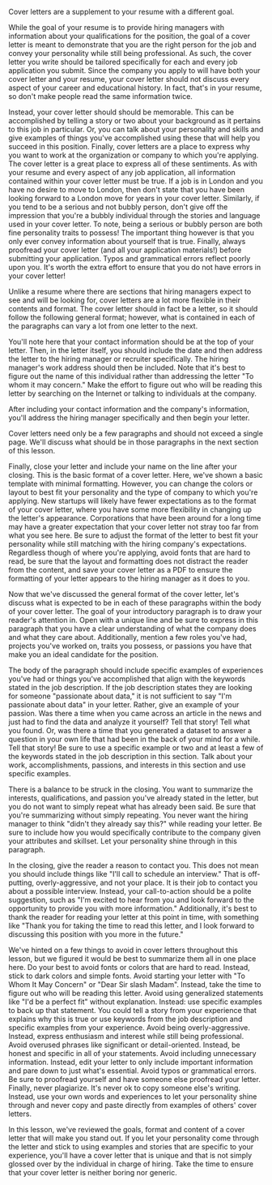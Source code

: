 Cover letters are a supplement to your resume with a different goal. 

While the goal of your resume is to provide hiring managers with information about your qualifications for the position, the goal of a cover letter is meant to demonstrate that you are the right person for the job and convey your personality while still being professional. As such, the cover letter you write should be tailored specifically for each and every job application you submit. Since the company you apply to will have both your cover letter and your resume, your cover letter should not discuss every aspect of your career and educational history. In fact, that's in your resume, so don't make people read the same information twice. 

Instead, your cover letter should should be memorable. This can be accomplished by telling a story or two about your background as it pertains to this job in particular. Or, you can talk about your personality and skills and give examples of things you've accomplished using these that will help you succeed in this position.  Finally, cover letters are a place to express why you want to work at the organization or company to which you're applying. The cover letter is a great place to express all of these sentiments. As with your resume and every aspect of any job application, all information contained within your cover letter must be true. If a job is in London and you have no desire to move to London, then don't state that you have been looking forward to a London move for years in your cover letter. Similarly, if you tend to be a serious and not bubbly person, don't give off the impression that you're a bubbly individual through the stories and language used in your cover letter. To note, being a serious or bubbly person are both fine personality traits to possess! The important thing however is that you only ever convey information about yourself that is true. Finally, always proofread your cover letter (and all your application materials!) before submitting your application. Typos and grammatical errors reflect poorly upon you. It's worth the extra effort to ensure that you do not have errors in your cover letter!

Unlike a resume where there are sections that hiring managers expect to see and will be looking for, cover letters are a lot more flexible in their contents and format. The cover letter should in fact be a letter, so it should follow the following general format; however, what is contained in each of the paragraphs can vary a lot from one letter to the next. 

You'll note here that your contact information should be at the top of your letter. Then, in the letter itself, you should include the date and then address the letter to the hiring manager or recruiter specifically. The hiring manager's work address should then be included. Note that it's best to figure out the name of this individual rather than addressing the letter "To whom it may concern." Make the effort to figure out who will be reading this letter by searching on the Internet or talking to individuals at the company. 

After including your contact information and the company's information, you'll address the hiring manager specifically and then begin your letter. 

Cover letters need only be a few paragraphs and should not exceed a single page. We'll discuss what should be in those paragraphs in the next section of this lesson. 

Finally, close your letter and include your name on the line after your closing. This is the basic format of a cover letter. Here, we've shown a basic template with minimal formatting. However, you can change the colors or layout to best fit your personality and the type of company to which you're applying. New startups will likely have fewer expectations as to the format of your cover letter, where you have some more flexibility in changing up the letter's appearance. Corporations that have been around for a long time may have a greater expectation that your cover letter not stray too far from what you see here. Be sure to adjust the format of the letter to best fit your personality while still matching with the hiring company's expectations. Regardless though of where you're applying, avoid fonts that are hard to read, be sure that the layout and formatting does not distract the reader from the content, and save your cover letter as a PDF to ensure the formatting of your letter appears to the hiring manager as it does to you.

Now that we've discussed the general format of the cover letter, let's discuss what is expected to be in each of these paragraphs within the body of your cover letter. The goal of your introductory paragraph is to draw your reader's attention in. Open with a unique line and be sure to express in this paragraph that you have a clear understanding of what the company does and what they care about. Additionally, mention a few roles you've had, projects you've worked on, traits you possess, or passions you have that make you an ideal candidate for the position.   

The body of the paragraph should include specific examples of experiences you've had or things you've accomplished that align with the keywords stated in the job description. If the job description states they are looking for someone "passionate about data," it is not sufficient to say "I'm passionate about data" in your letter. Rather, give an example of your passion. Was there a time when you came across an article in the news and just had to find the data and analyze it yourself? Tell that story! Tell what you found. Or, was there a time that you generated a dataset to answer a question in your own life that had been in the back of your mind for a while. Tell that story! Be sure to use a specific example or two and at least a few of the keywords stated in the job description in this section. Talk about your work, accomplishments, passions, and interests in this section and use specific examples.

There is a balance to be struck in the closing. You want to summarize the interests, qualifications, and passion you've already stated in the letter, but you do not want to simply repeat what has already been said. Be sure that you're summarizing without simply repeating. You never want the hiring manager to think "didn't they already say this?" while reading your letter. Be sure to include how you would specifically contribute to the company given your attributes and skillset. Let your personality shine through in this paragraph.

In the closing, give the reader a reason to contact you. This does not mean you should include things like "I'll call to schedule an interview." That is off-putting, overly-aggressive, and not your place. It is their job to contact you about a possible interview. Instead, your call-to-action should be a polite suggestion, such as "I'm excited to hear from you and look forward to the opportunity to provide you with more information." Additionally, it's best to thank the reader for reading your letter at this point in time, with something like "Thank you for taking the time to read this letter, and I look forward to discussing this position with you more in the future."

We've hinted on a few things to avoid in cover letters throughout this lesson, but we figured it would be best to summarize them all in one place here. Do your best to avoid fonts or colors that are hard to read. Instead, stick to dark colors and simple fonts. Avoid starting your letter with "To Whom It May Concern" or "Dear Sir slash Madam". Instead, take the time to figure out who will be reading this letter. Avoid using generalized statements like "I'd be a perfect fit" without explanation. Instead: use specific examples to back up that statement. You could tell a story from your experience that explains why this is true or use keywords from the job description and specific examples from your experience. Avoid being overly-aggressive. Instead, express enthusiasm and interest while still being professional. Avoid overused phrases like significant or detail-oriented. Instead, be honest and specific in all of your statements. Avoid including unnecessary information. Instead, edit your letter to only include important information and pare down to just what's essential. Avoid typos or grammatical errors. Be sure to proofread yourself and have someone else proofread your letter. Finally, never plagiarize. It's never ok to copy someone else's writing. Instead, use your own words and experiences to let your personality shine through and never copy and paste directly from examples of others' cover letters.
  
In this lesson, we've reviewed the goals, format and content of a cover letter that will make you stand out. If you let your personality come through the letter and stick to using examples and stories that are specific to your experience, you'll have a cover letter that is unique and that is not simply glossed over by the individual in charge of hiring. Take the time to ensure that your cover letter is neither boring nor generic.  